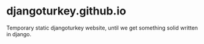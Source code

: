 # djangoturkey.github.io
Temporary static djangoturkey website, until we get something solid written in django.
